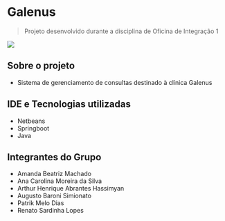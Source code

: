 # Galenus
> Projeto desenvolvido durante a disciplina de Oficina de Integração 1

<img src="https://github.com/patrikmelod/galenus-oficina-integracao/assets/72254418/22513e28-7f3b-4077-9f40-9d3df7f9fe86">

## Sobre o projeto
* Sistema de gerenciamento de consultas destinado à clínica Galenus

## IDE e Tecnologias utilizadas
* Netbeans
* Springboot
* Java

## Integrantes do Grupo
* Amanda Beatriz Machado
* Ana Carolina Moreira da Silva
* Arthur Henrique Abrantes Hassimyan
* Augusto Baroni Simionato
* Patrik Melo Dias
* Renato Sardinha Lopes
